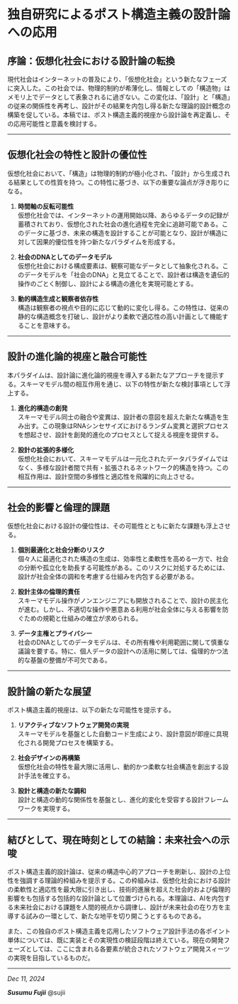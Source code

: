 # 独自研究によるポスト構造主義の設計論への応用

## 序論：仮想化社会における設計論の転換  
現代社会はインターネットの普及により、「仮想化社会」という新たなフェーズに突入した。この社会では、物理的制約が希薄化し、情報としての「構造物」はメモリ上でデータとして表象されるに過ぎない。この変化は、「設計」と「構造」の従来の関係性を再考し、設計がその結果を内包し得る新たな理論的設計概念の構築を促している。本稿では、ポスト構造主義的視座から設計論を再定義し、その応用可能性と意義を検討する。

---

## 仮想化社会の特性と設計の優位性  
仮想化社会において、「構造」は物理的制約が極小化され、「設計」から生成される結果としての性質を持つ。この特性に基づき、以下の重要な論点が浮き彫りになる。

1. **時間軸の反転可能性**  
   仮想化社会では、インターネットの運用開始以降、あらゆるデータの記録が蓄積されており、仮想化された社会の進化過程を完全に追跡可能である。このデータに基づき、未来の構造を設計することが可能となり、設計が構造に対して因果的優位性を持つ新たなパラダイムを形成する。

2. **社会のDNAとしてのデータモデル**  
   仮想化社会における構成要素は、観察可能なデータとして抽象化される。このデータモデルを「社会のDNA」と見立てることで、設計者は構造を遺伝的操作のごとく制御し、設計による構造の進化を実現可能とする。

3. **動的構造生成と観察者依存性**  
   構造は観察者の視点や目的に応じて動的に変化し得る。この特性は、従来の静的な構造概念を打破し、設計がより柔軟で適応性の高い計画として機能することを意味する。

---

## 設計の進化論的視座と融合可能性  
本パラダイムは、設計論に進化論的視座を導入する新たなアプローチを提示する。スキーマモデル間の相互作用を通じ、以下の特性が新たな検討事項として浮上する。

1. **進化的構造の創発**  
   スキーマモデル同士の融合や変異は、設計者の意図を超えた新たな構造を生み出す。この現象はRNAシンセサイズにおけるランダム変異と選択プロセスを想起させ、設計を創発的進化のプロセスとして捉える視座を提供する。

2. **設計の拡張的多様化**  
   仮想化社会において、スキーマモデルは一元化されたデータパラダイムではなく、多様な設計者間で共有・拡張されるネットワーク的構造を持つ。この相互作用は、設計空間の多様性と適応性を飛躍的に向上させる。

---

## 社会的影響と倫理的課題  
仮想化社会における設計の優位性は、その可能性とともに新たな課題も浮上させる。

1. **個別最適化と社会分断のリスク**  
   個々人に最適化された構造の生成は、効率性と柔軟性を高める一方で、社会の分断や孤立化を助長する可能性がある。このリスクに対処するためには、設計が社会全体の調和を考慮する仕組みを内包する必要がある。

2. **設計主体の倫理的責任**  
   スキーマモデル操作がノンエンジニアにも開放されることで、設計の民主化が進む。しかし、不適切な操作や悪意ある利用が社会全体に与える影響を防ぐための規範と仕組みの確立が求められる。

3. **データ主権とプライバシー**  
   社会のDNAとしてのデータモデルは、その所有権や利用範囲に関して慎重な議論を要する。特に、個人データの設計への活用に関しては、倫理的かつ法的な基盤の整備が不可欠である。

---

## 設計論の新たな展望  
ポスト構造主義的視座は、以下の新たな可能性を提示する。

1. **リアクティブなソフトウェア開発の実現**  
   スキーマモデルを基盤とした自動コード生成により、設計意図が即座に具現化される開発プロセスを構築する。

2. **社会デザインの再構築**  
   仮想化社会の特性を最大限に活用し、動的かつ柔軟な社会構造を創出する設計手法を確立する。

3. **設計と構造の新たな調和**  
   設計と構造の動的な関係性を基盤とし、進化的変化を受容する設計フレームワークを実現する。

---

## 結びとして、現在時刻としての結論：未来社会への示唆  
ポスト構造主義的設計論は、従来の構造中心的アプローチを刷新し、設計の上位性を強調する理論的枠組みを提示する。この枠組みは、仮想化社会における設計の柔軟性と適応性を最大限に引き出し、技術的進展を超えた社会的および倫理的影響をも包括する包括的な設計論として位置づけられる。本理論は、AIを内包する未来社会における課題を人間的視点から調律し、設計が未来社会の在り方を主導する試みの一環として、新たな地平を切り開こうとするものである。

また、この独自のポスト構造主義を応用したソフトウェア設計手法の各ポイント単体については、既に実装とその実現性の検証段階は終えている。現在の開発フェーズとしては、ここに含まれる各要素が統合されたソフトウェア開発スィーツの実現を目指しているものだ。

---

_Dec 11, 2024_

**_Susumu Fujii_** @sujii
